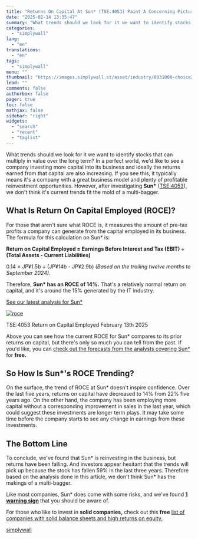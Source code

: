 ```yaml
---
title: "Returns On Capital At Sun* (TSE:4053) Paint A Concerning Picture"
date: "2025-02-14 13:35:47"
summary: "What trends should we look for it we want to identify stocks that can multiply in value over the long term? In a perfect world, we'd like to see a company investing more capital into its business and ideally the returns earned from that capital are also increasing. If you..."
categories:
  - "simplywall"
lang:
  - "en"
translations:
  - "en"
tags:
  - "simplywall"
menu: ""
thumbnail: "https://images.simplywall.st/asset/industry/8031000-choice2-main-header/1585186598236"
lead: ""
comments: false
authorbox: false
pager: true
toc: false
mathjax: false
sidebar: "right"
widgets:
  - "search"
  - "recent"
  - "taglist"
---
```


What trends should we look for it we want to identify stocks that can multiply in value over the long term? In a perfect world, we'd like to see a company investing more capital into its business and ideally the returns earned from that capital are also increasing. If you see this, it typically means it's a company with a great business model and plenty of profitable reinvestment opportunities. However, after investigating **Sun\*** ([TSE:4053](https://simplywall.st/stocks/jp/software/tse-4053/sun-shares)), we don't think it's current trends fit the mold of a multi-bagger.

What Is Return On Capital Employed (ROCE)?
------------------------------------------

For those that aren't sure what ROCE is, it measures the amount of pre-tax profits a company can generate from the capital employed in its business. The formula for this calculation on Sun\* is:

**Return on Capital Employed = Earnings Before Interest and Tax (EBIT) ÷ (Total Assets - Current Liabilities)**

0.14 = JP¥1.5b ÷ (JP¥14b - JP¥2.9b) *(Based on the trailing twelve months to September 2024)*.

Therefore, **Sun\* has an ROCE of 14%.** That's a relatively normal return on capital, and it's around the 15% generated by the IT industry.

 [See our latest analysis for Sun\*](https://simplywall.st/stocks/jp/software/tse-4053/sun-shares) 

[![roce](https://images.simplywall.st/asset/chart/646522473-roce-1-dark/1739489883445)](https://simplywall.st/stocks/jp/software/tse-4053/sun-shares)

TSE:4053 Return on Capital Employed February 13th 2025

Above you can see how the current ROCE for Sun\* compares to its prior returns on capital, but there's only so much you can tell from the past. If you'd like, you can [check out the forecasts from the analysts covering Sun\*](https://simplywall.st/stocks/jp/software/tse-4053/sun-shares/future)  for **free.**

So How Is Sun\*'s ROCE Trending?
--------------------------------

On the surface, the trend of ROCE at Sun\* doesn't inspire confidence. Over the last five years, returns on capital have decreased to 14% from 22% five years ago. On the other hand, the company has been employing more capital without a corresponding improvement in sales in the last year, which could suggest these investments are longer term plays. It may take some time before the company starts to see any change in earnings from these investments.

The Bottom Line
---------------

To conclude, we've found that Sun\* is reinvesting in the business, but returns have been falling. And investors appear hesitant that the trends will pick up because the stock has fallen 59% in the last three years. Therefore based on the analysis done in this article, we don't think Sun\* has the makings of a multi-bagger.

Like most companies, Sun\* does come with some risks, and we've found [**1 warning sign**](https://simplywall.st/stocks/jp/software/tse-4053/sun-shares)  that you should be aware of.

For those who like to invest in **solid companies,** check out this **free** [list of companies with solid balance sheets and high returns on equity.](https://simplywall.st/discover/investing-ideas/10146/solid-balance-sheet-and-fundamentals/global)

[simplywall](https://simplywall.st/stocks/jp/software/tse-4053/sun-shares/news/returns-on-capital-at-sun-tse4053-paint-a-concerning-picture)
